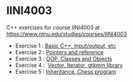 # IINI4003
C++ exercises for course IINI4003 at https://www.ntnu.edu/studies/courses/IINI4003

* Exercise 1 :  [Basic C++, Input/output, etc](/exercise1)
* Exercise 2 :  [Pointers and reference](/exercise2)
* Exercise 3 :  [OOP, Classes and Objects](/exercise3)
* Exercise 4 :  [Vector, Iterator, gtkmm library](/exercise4)
* Exercise 5 :  [Inheritance, Chess program](/exercise5)
